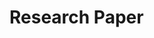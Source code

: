 # Research Paper

## <Title>
A data analysis performed by
<First and Last Name(s)>
for <Teacher Name>
on <Date>

<span style="color:blue"> 
NOTE: You are going to see a LOT of blue text in this file… this text is here to provide you with examples, please delete it as you complete each section.
</span>

Published Pyret file:  
<span style="color:blue"> 
&lt;Insert Link - You will have to republish your code & manually update this as the file changes. Hint: If you want to save the Pyret expressions you used to make the Data Displays in the file, add them to the Definitions Area. If you don’t want them to build every time, you can comment them out with # at the beginning of the line, just as you would comment any other notes for yourself or your teammates.&gt;
</span>

Link to spreadsheet:  <Insert Link>

## About the Data
Why is this topic important to you, and to your friends, family, and/or community? Why should someone outside your community care about this topic?

<span style="color:blue"> 
Copy & paste from your “Exploring a Dataset” file. 
</span>

Where did the dataset come from? How many rows does it have, and what do they represent? What columns does it have? Are they categorical or quantitative? What data types are they?

<span style="color:blue">
Copy & paste from your “Exploring a Dataset” file
</span>

Let’s consider the columns of the dataset. Describe two categorical columns and two quantitative columns.  Provide the datatype and a few examples from each column.
</span>

<span style="color:blue">
Refer to your dataset to respond to this question.

## Research Questions

What question(s) are you trying to answer? Why do the question(s) matter? Who would care about the answers to these questions?

<span style="color:blue"> 
Copy and paste the most interesting questions from the end of your “Exploring a Dataset” file and tell us why they matter.

EXAMPLE:
We want to know how much the weight of an animal affects the time it takes to be adopted. If weight is really important, and we know that different breeds of animals are larger than others, we could predict how sales of different breeds at pet stores are going to affect the animals that shelters need to house for a long time
</span>

What are some different subsets that made sense for your dataset?

<span style="color:blue"> 
EXAMPLE:
We needed to create grouped samples for just the dogs, just the rabbits, and just the cats, as well as the young animals and the old ones. Since most animals reach maturity after one year, we decided that any animal under the age of 1 is "young".

We defined the following functions: is-dog, is-cat, is-rabbit, is-old, and is-young

Grouped samples were created using:
```dogs = filter(animals-table, is-dog)```
```cats = filter(animals-table, is-cats)```
```rabbits = filter(animals-table, is-rabbit)```
```old = filter(animals-table, is-old)```
```young = filter(animals-table, is-young)```
</span>

## Analysis

Tell your Data Story, describing each of the Data Cycles you used. You should share any relevant displays and measures that you made, the findings you took from them, and the question(s) they sparked. 

<span style="color:blue"> 
EXAMPLE:
We started out making a scatter plot for all the animals, using pounds as the explanatory variable and weeks as the response variable:
scatter-plot(animals-table, "name", "pounds", "weeks")

INSERT IMAGE WITH HTML

The resulting scatter plot clumps most of the data on the bottom-left corner of the chart. That means there are a few outliers that weigh a lot, and/or take a long time to be adopted. This is consistent with our measures of center and spread for these columns! It looks like the points tend to slope up as we go farther to the right, which might mean there’s a connection between how much an animal weighs and how long it takes to be adopted.

We also made a similar scatter plot for grouped samples of data, looking at young v. old animals, as well as a sample of just the dogs….

&lt; more data stories here &gt;

We computed the R-value for the scatter plot of all the animals, and found a moderate, positive correlation (R=0.65) between pounds and weight. The correlations for other grouped samples were…

&lt; more correlation discussion &gt;

We performed linear regression on these columns, producing the chart below:


The predictor function has a slope of 0.083, meaning that for each additional pound we predict an additional 0.83 additional weeks for that animal to find a home. We repeated this analysis, for dogs, cats, rabbits, old animals and young animals…

&lt; more analysis here &gt;
</span> 

## Discussion

Summarize your findings. Provide any insights or conclusions.

<span style="color:blue"> 
EXAMPLE:
Ultimately, there does appear to be a connection between an animals’ weight and it's time-to-adoption. This connection is stronger for dogs than for the general population, but not stronger for cats…

&lt; continued discussion of findings &gt;
</span> 

What are possible threats to validity? How do they impact your findings?

<span style="color:blue"> 
EXAMPLE:
It’s possible that there was some selection bias at work. Since we don’t know which shelter the animals dataset came from, we have no way of knowing if the animals at this shelter are representative of animals at other shelters. There could also be confounding variables: perhaps all the apartments near this one shelter only allow small dogs, which is skewing the dataset by making larger dogs much harder to adopt than they would be in another neighborhood.

&lt; continued discussion of threats to validity &gt;
</span> 

Are there any ethical implications?

<span style="color:blue"> 
EXAMPLE:
Publishing this data might convince other people that larger dogs are less desirable, and lead to an unfair bias against large dogs. Instead of merely reporting on this phenomenon, this paper might make the phenomenon worse!

&lt; continued discussion of ethical implications &gt;
</span> 


What are some opportunities for further analysis, and future research?

<span style="color:blue"> 
EXAMPLE:
It would be useful to gather more data from other animal shelters, to increase our sample size. It would also be nice to gather data on specific breeds of animals, since that may have played a role in adoption time…
</span> 


Confirm you have incorporated at least one interesting:
&#9744; Pie Chart		&#9744; Bar Chart		&#9744; Scatter Plot
&#9744; Histogram		&#9744; Box Plot 		&#9744; Linear Regression Plot
